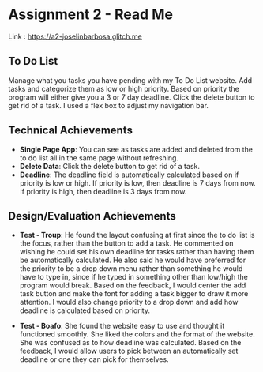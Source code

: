 Assignment 2 - Read Me
===
Link : https://a2-joselinbarbosa.glitch.me

## To Do List
Manage what you tasks you have pending with my To Do List website. Add tasks and categorize them as low or high priority. Based on priority the program will either give you a 3 or 7 day deadline. Click the delete button to get rid of a task. I used a flex box to adjust my navigation bar. 

## Technical Achievements
- **Single Page App**: You can see as tasks are added and deleted from the to do list all in the same page without refreshing. 
- **Delete Data**: Click the delete button to get rid of a task.
- **Deadline**: The deadline field is automatically calculated based on if priority is low or high. If priority is low, then deadline is 7 days from now. If priority is high, then deadline is 3 days from now.

## Design/Evaluation Achievements
- **Test - Troup**: He found the layout confusing at first since the to do list is the focus, rather than the button to add a task. He commented on wishing he could set his own deadline for tasks rather than having them be automatically calculated. He also said he would have preferred for the priority to be a drop down menu rather than something he would have to type in, since if he typed in something other than low/high the program would break. Based on the feedback, I would center the add task button and make the font for adding a task bigger to draw it more attention. I would also change priority to a drop down and add how deadline is calculated based on priority.

- **Test - Boafo**: She found the website easy to use and thought it functioned smoothly. She liked the colors and the format of the website. She was confused as to how deadline was calculated. Based on the feedback, I would allow users to pick between an automatically set deadline or one they can pick for themselves.
